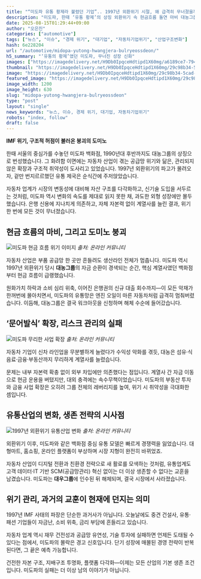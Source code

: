 ```yaml
---
title: "“미도파 유통 황제라 불렸던 기업”.. 1997년 외환위기 시절, 왜 급격히 무너졌을까"
description: "미도파, 한때 ‘유통 황제’의 상징 외환위기 속 현금흐름 돌연 마비 대농그룹 해체, 구조적 취약성 드러나 ..."
date: 2025-08-15T01:29:44+09:00
author: "오은진"
categories: ["automotive"]
tags: ["뉴스", "이슈", "경제 위기", "대기업", "자동차기업위기", "산업구조변화"]
hash: 6e228204
url: "/automotive/midopa-yutong-hwangjera-bulryeossdeon/"
h5_summary: "‘유통의 황제’였던 미도파, 무너진 성장 신화"
images: ["https://imagedelivery.net/H9Db0IpqceHdtipd1X60mg/a6189ce7-7945-439d-77b7-1add78ac5300/public", "https://imagedelivery.net/H9Db0IpqceHdtipd1X60mg/f6b82313-c60b-448d-f79e-29784489cc00/public", "https://imagedelivery.net/H9Db0IpqceHdtipd1X60mg/29c98b34-5cad-415d-3e70-6f5d615b4b00/public", "https://imagedelivery.net/H9Db0IpqceHdtipd1X60mg/990f8e7d-ded3-47b2-547b-65c9a7140200/public"]
thumbnail: "https://imagedelivery.net/H9Db0IpqceHdtipd1X60mg/29c98b34-5cad-415d-3e70-6f5d615b4b00/public"
image: "https://imagedelivery.net/H9Db0IpqceHdtipd1X60mg/29c98b34-5cad-415d-3e70-6f5d615b4b00/public"
featured_image: "https://imagedelivery.net/H9Db0IpqceHdtipd1X60mg/29c98b34-5cad-415d-3e70-6f5d615b4b00/public"
image_width: 1200
image_height: 630
slug: "midopa-yutong-hwangjera-bulryeossdeon"
type: "post"
layout: "single"
news_keywords: "뉴스, 이슈, 경제 위기, 대기업, 자동차기업위기"
robots: "index, follow"
draft: false
---
```


**IMF 위기, 구조적 허점이 불러온 붕괴의 도미노**

한때 서울의 중심가를 수놓던 미도파 백화점, 1990년대 후반까지도 대농그룹의 상징으로 번성했습니다. 그 화려함 이면에는 자동차 산업이 겪는 공급망 위기와 닮은, 관리되지 않은 확장과 구조적 취약성이 도사리고 있었습니다. 1997년 외환위기의 파고가 몰려오자, 겉만 번지르르했던 유통 제국은 순식간에 주저앉았습니다.  
 
자동차 업계가 시장의 변동성에 대비해 자산 구조를 다각화하고, 신기술 도입을 서두르는 것처럼, 미도파 역시 변화의 속도를 제대로 읽지 못한 채, 과도한 외형 성장에만 몰두했습니다. 은행 신용에 지나치게 의존하고, 자체 자본력 없이 계열사를 늘린 결과, 위기 한 번에 모든 것이 무너졌습니다.

## 현금 흐름의 마비, 그리고 도미노 붕괴

![미도파 현금 흐름 위기 이미지](https://imagedelivery.net/H9Db0IpqceHdtipd1X60mg/f6b82313-c60b-448d-f79e-29784489cc00/public)
*출처: 온라인 커뮤니티*


자동차 산업은 부품 공급망 한 곳만 흔들려도 생산라인 전체가 멈춥니다. 미도파 역시 1997년 외환위기 당시 **대농그룹**의 자금 순환이 경색되는 순간, 핵심 계열사였던 백화점부터 현금 흐름이 급랭했습니다.  
 
원화가치 하락과 소비 심리 위축, 이어진 은행권의 신규 대출 회수까지—이 모든 악재가 한꺼번에 몰아치면서, 미도파의 유통망은 엔진 오일이 마른 자동차처럼 급격히 멈춰버렸습니다. 이듬해, 대농그룹은 결국 워크아웃을 신청하며 해체 수순에 들어갔습니다.

## ‘문어발식’ 확장, 리스크 관리의 실패

![미도파 무리한 사업 확장](https://imagedelivery.net/H9Db0IpqceHdtipd1X60mg/a6189ce7-7945-439d-77b7-1add78ac5300/public)
*출처: 온라인 커뮤니티*


자동차 기업이 신차 라인업을 무분별하게 늘렸다가 수익성 악화를 겪듯, 대농은 섬유·식음료·금융·부동산까지 무리하게 계열사를 늘렸습니다.  
 
문제는 내부 자본력 확충 없이 외부 차입에만 의존했다는 점입니다. 계열사 간 자금 이동으로 현금 운용을 버텼지만, 대외 충격에는 속수무책이었습니다. 미도파의 부동산 투자와 금융 사업 확장은 오히려 그룹 전체의 레버리지를 높여, 위기 시 취약성을 극대화한 셈입니다.

## 유통산업의 변화, 생존 전략의 시사점

![1997년 외환위기 유통산업 변화](https://imagedelivery.net/H9Db0IpqceHdtipd1X60mg/990f8e7d-ded3-47b2-547b-65c9a7140200/public)
*출처: 온라인 커뮤니티*


외환위기 이후, 미도파와 같은 백화점 중심 유통 모델은 빠르게 경쟁력을 잃었습니다. 대형마트, 홈쇼핑, 온라인 플랫폼이 부상하며 시장 지형이 완전히 바뀌었죠.  
 
자동차 산업이 디지털 전환과 친환경 전략으로 새 활로를 모색하는 것처럼, 유통업계도 고객 데이터·IT 기반 SCM(공급망관리) 혁신 없이는 더 이상 생존할 수 없다는 교훈을 남겼습니다. 미도파는 **대우그룹**에 인수된 뒤 해체되며, 결국 시장에서 사라졌습니다.

## 위기 관리, 과거의 교훈이 현재에 던지는 의미

1997년 IMF 사태의 파장은 단순한 과거사가 아닙니다. 오늘날에도 중견 건설사, 유통·패션 기업들이 자금난, 소비 위축, 금리 부담에 흔들리고 있습니다.  
 
자동차 업계 역시 재무 건전성과 공급망 유연성, 기술 투자에 실패하면 언제든 도태될 수 있다는 점에서, 미도파의 몰락은 경고 신호입니다. 단기 성장에 매몰된 경영 전략이 반복된다면, 그 끝은 예측 가능합니다.  
 
건전한 자본 구조, 지배구조 투명화, 플랫폼 다각화—이제는 모든 산업의 기본 생존 조건입니다. 미도파의 실패는 더 이상 남의 이야기가 아닙니다.
